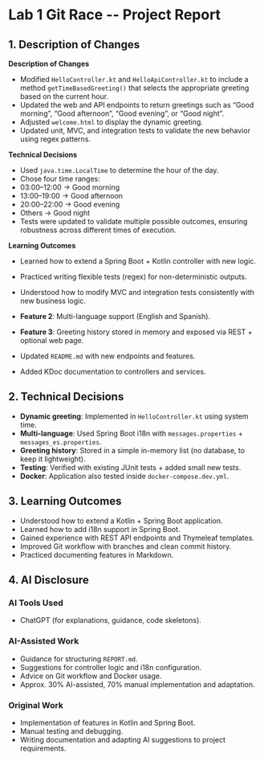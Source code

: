 # Lab 1 Git Race -- Project Report

## 1. Description of Changes
**Description of Changes**  
- Modified `HelloController.kt` and `HelloApiController.kt` to include a method `getTimeBasedGreeting()` that selects the appropriate greeting based on the current hour.  
- Updated the web and API endpoints to return greetings such as “Good morning”, “Good afternoon”, “Good evening”, or “Good night”.  
- Adjusted `welcome.html` to display the dynamic greeting.  
- Updated unit, MVC, and integration tests to validate the new behavior using regex patterns.  

**Technical Decisions**  
- Used `java.time.LocalTime` to determine the hour of the day.  
- Chose four time ranges:  
- 03:00–12:00 → Good morning  
- 13:00–19:00 → Good afternoon  
- 20:00–22:00 → Good evening  
- Others → Good night  
- Tests were updated to validate multiple possible outcomes, ensuring robustness across different times of execution.  

**Learning Outcomes**  
- Learned how to extend a Spring Boot + Kotlin controller with new logic.  
- Practiced writing flexible tests (regex) for non-deterministic outputs.  
- Understood how to modify MVC and integration tests consistently with new business logic.
 

- **Feature 2**: Multi-language support (English and Spanish).
- **Feature 3**: Greeting history stored in memory and exposed via REST + optional web page.
- Updated `README.md` with new endpoints and features.
- Added KDoc documentation to controllers and services.

## 2. Technical Decisions
- **Dynamic greeting**: Implemented in `HelloController.kt` using system time.
- **Multi-language**: Used Spring Boot i18n with `messages.properties` + `messages_es.properties`.
- **Greeting history**: Stored in a simple in-memory list (no database, to keep it lightweight).
- **Testing**: Verified with existing JUnit tests + added small new tests.
- **Docker**: Application also tested inside `docker-compose.dev.yml`.

## 3. Learning Outcomes
- Understood how to extend a Kotlin + Spring Boot application.
- Learned how to add i18n support in Spring Boot.
- Gained experience with REST API endpoints and Thymeleaf templates.
- Improved Git workflow with branches and clean commit history.
- Practiced documenting features in Markdown.

## 4. AI Disclosure
### AI Tools Used
- ChatGPT (for explanations, guidance, code skeletons).
  
### AI-Assisted Work
- Guidance for structuring `REPORT.md`.
- Suggestions for controller logic and i18n configuration.
- Advice on Git workflow and Docker usage.
- Approx. 30% AI-assisted, 70% manual implementation and adaptation.

### Original Work
- Implementation of features in Kotlin and Spring Boot.
- Manual testing and debugging.
- Writing documentation and adapting AI suggestions to project requirements.
